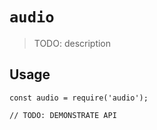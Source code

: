 # `audio`

> TODO: description

## Usage

```
const audio = require('audio');

// TODO: DEMONSTRATE API
```
